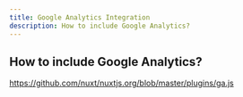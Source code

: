 ```yaml
---
title: Google Analytics Integration
description: How to include Google Analytics?
---
```


## How to include Google Analytics?

https://github.com/nuxt/nuxtjs.org/blob/master/plugins/ga.js
